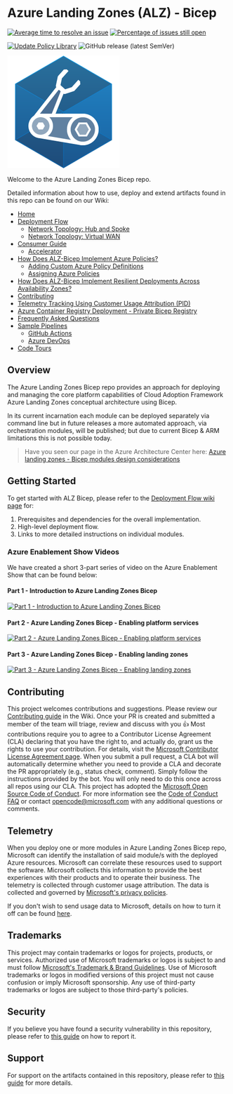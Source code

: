 # Azure Landing Zones (ALZ) - Bicep

[![Average time to resolve an issue](http://isitmaintained.com/badge/resolution/azure/alz-bicep.svg)](http://isitmaintained.com/project/azure/alz-bicep "Average time to resolve an issue")
[![Percentage of issues still open](http://isitmaintained.com/badge/open/azure/alz-bicep.svg)](http://isitmaintained.com/project/azure/alz-bicep "Percentage of issues still open")

[![Update Policy Library](https://github.com/Azure/ALZ-Bicep/actions/workflows/update-policy.yml/badge.svg?branch=main)](https://github.com/Azure/ALZ-Bicep/actions/workflows/update-policy.yml)
![GitHub release (latest SemVer)](https://img.shields.io/github/v/release/Azure/ALZ-Bicep?style=flat&logo=github)

![Bicep Logo](docs/wiki/media/bicep-logo.png)

Welcome to the Azure Landing Zones Bicep repo.

Detailed information about how to use, deploy and extend artifacts found in this repo can be found on our Wiki:

- [Home][wiki_home]
- [Deployment Flow][wiki_deployment_flow]
  - [Network Topology: Hub and Spoke][wiki_deployment_flow_hs]
  - [Network Topology: Virtual WAN][wiki_deployment_flow_vwan]
- [Consumer Guide][wiki_consumer_guide]
  - [Accelerator][accelerator]
- [How Does ALZ-Bicep Implement Azure Policies?][wiki_policy_deep_dive]
  - [Adding Custom Azure Policy Definitions][wiki_policy_defs]
  - [Assigning Azure Policies][wiki_policy_assignments]
- [How Does ALZ-Bicep Implement Resilient Deployments Across Availability Zones?][wiki_resiliency]
- [Contributing][wiki_contributing]
- [Telemetry Tracking Using Customer Usage Attribution (PID)][wiki_cuaid]
- [Azure Container Registry Deployment - Private Bicep Registry][wiki_acrdeploy]
- [Frequently Asked Questions][wiki_faq]
- [Sample Pipelines][wiki_pipelines]
  - [GitHub Actions][wiki_pipelines_gh]
  - [Azure DevOps][wiki_pipelines_ado]
- [Code Tours][code_tours]

## Overview

The Azure Landing Zones Bicep repo provides an approach for deploying and managing the core platform capabilities of Cloud Adoption Framework Azure Landing Zones conceptual architecture using Bicep.

In its current incarnation each module can be deployed separately via command line but in future releases a more automated approach, via orchestration modules, will be published; but due to current Bicep & ARM limitations this is not possible today.

> Have you seen our page in the Azure Architecture Center here: [Azure landing zones - Bicep modules design considerations][aac_article]

## Getting Started

To get started with ALZ Bicep, please refer to the [Deployment Flow wiki page][wiki_deployment_flow] for:

1. Prerequisites and dependencies for the overall implementation.
2. High-level deployment flow.
3. Links to more detailed instructions on individual modules.

### Azure Enablement Show Videos

We have created a short 3-part series of video on the Azure Enablement Show that can be found below:

<!-- markdownlint-disable -->
#### Part 1 - Introduction to Azure Landing Zones Bicep

[![Part 1 - Introduction to Azure Landing Zones Bicep](https://img.youtube.com/vi/-pZNrH1GOxs/hqdefault.jpg)](https://aka.ms/azenable/94)

#### Part 2 - Azure Landing Zones Bicep - Enabling platform services

[![Part 2 - Azure Landing Zones Bicep - Enabling platform services](https://img.youtube.com/vi/FNT0ZtUxYKQ/hqdefault.jpg)](https://aka.ms/azenable/95)

#### Part 3 - Azure Landing Zones Bicep - Enabling landing zones

[![Part 3 - Azure Landing Zones Bicep - Enabling landing zones](https://img.youtube.com/vi/cZ7IN3zGbyM/hqdefault.jpg)](https://aka.ms/azenable/96)
<!-- markdownlint-restore -->
## Contributing

This project welcomes contributions and suggestions. Please review our [Contributing guide][wiki_contributing] in the Wiki. Once your PR is created and submitted a member of the team will triage, review and discuss with you 👍
Most contributions require you to agree to a
Contributor License Agreement (CLA) declaring that you have the right to, and actually do, grant us
the rights to use your contribution. For details, visit the [Microsoft Contributor License Agreement page](https://opensource.microsoft.com/cla/).
When you submit a pull request, a CLA bot will automatically determine whether you need to provide
a CLA and decorate the PR appropriately (e.g., status check, comment). Simply follow the instructions
provided by the bot. You will only need to do this once across all repos using our CLA.
This project has adopted the [Microsoft Open Source Code of Conduct](https://opensource.microsoft.com/codeofconduct/).
For more information see the [Code of Conduct FAQ](https://opensource.microsoft.com/codeofconduct/faq/) or
contact [opencode@microsoft.com](mailto:opencode@microsoft.com) with any additional questions or comments.

## Telemetry

When you deploy one or more modules in Azure Landing Zones Bicep repo, Microsoft can identify the installation of said module/s with the deployed Azure resources. Microsoft can correlate these resources used to support the software. Microsoft collects this information to provide the best experiences with their products and to operate their business. The telemetry is collected through customer usage attribution. The data is collected and governed by [Microsoft's privacy policies](https://www.microsoft.com/trustcenter).

If you don't wish to send usage data to Microsoft, details on how to turn it off can be found [here][wiki_cuaid].

## Trademarks

This project may contain trademarks or logos for projects, products, or services. Authorized use of Microsoft
trademarks or logos is subject to and must follow
[Microsoft's Trademark & Brand Guidelines](https://www.microsoft.com/legal/intellectualproperty/trademarks/usage/general).
Use of Microsoft trademarks or logos in modified versions of this project must not cause confusion or imply Microsoft sponsorship.
Any use of third-party trademarks or logos are subject to those third-party's policies.

## Security

If you believe you have found a security vulnerability in this repository, please refer to [this guide][vulnerability_reporting] on how to report it.

## Support

For support on the artifacts contained in this repository, please refer to [this guide][support_statement] for more details.

 [//]: # (************************)
 [//]: # (INSERT LINK LABELS BELOW)
 [//]: # (************************)

[wiki_home]:                                  https://github.com/Azure/ALZ-Bicep/wiki/home "Wiki - Home"
[wiki_deployment_flow]:                            https://github.com/Azure/ALZ-Bicep/wiki/DeploymentFlow "Wiki - Deployment Flow"
[wiki_deployment_flow_hs]:                            https://github.com/Azure/ALZ-Bicep/wiki/DeploymentFlowHS "Wiki - Deployment Flow - Hub and Spoke"
[wiki_deployment_flow_vwan]:                            https://github.com/Azure/ALZ-Bicep/wiki/DeploymentFlowVWAN "Wiki - Deployment Flow - Virtual WAN"
[wiki_consumer_guide]:                          https://github.com/Azure/ALZ-Bicep/wiki/ConsumerGuide "Wiki - Consumer Guide"
[wiki_policy_deep_dive]:                        https://github.com/Azure/ALZ-Bicep/wiki/PolicyDeepDive "Wiki - Policy Deep Dive"
[wiki_policy_defs]:                        https://github.com/Azure/ALZ-Bicep/wiki/AddingPolicyDefs "Wiki - Policy Definitions"
[wiki_policy_assignments]:                        https://github.com/Azure/ALZ-Bicep/wiki/AssigningPolicies "Wiki - Policy Assignments"
[wiki_resiliency]:                            https://github.com/Azure/ALZ-Bicep/wiki/Resiliency "Wiki - Resiliency"
[wiki_contributing]:                          https://github.com/Azure/ALZ-Bicep/wiki/Contributing "Wiki - Contributing"
[wiki_cuaid]:                          https://github.com/Azure/ALZ-Bicep/wiki/CustomerUsage "Wiki - Telemetry Usage ID"
[wiki_acrdeploy]:                          https://github.com/Azure/ALZ-Bicep/wiki/ACRDeployment "Wiki - Private Bicep Registry"
[vulnerability_reporting]:                          https://github.com/Azure/ALZ-Bicep/blob/main/SECURITY.md "Vulnerability reporting"
[support_statement]:                          https://github.com/Azure/ALZ-Bicep/blob/main/SUPPORT.md "Microsoft Support Policy"
[wiki_faq]:                          https://github.com/Azure/ALZ-Bicep/wiki/FAQ "Wiki - FAQs"
[wiki_pipelines]:                          https://github.com/Azure/ALZ-Bicep/wiki/PipelinesOverview "Wiki - Sample Pipelines"
[wiki_pipelines_gh]:                          https://github.com/Azure/ALZ-Bicep/wiki/PipelinesGitHub "Wiki - Sample Pipelines - GitHub Actions"
[wiki_pipelines_ado]:                          https://github.com/Azure/ALZ-Bicep/wiki/PipelinesADO "Wiki - Sample Pipelines - Azure DevOps"
[code_tours]:                                   https://github.com/Azure/ALZ-Bicep/wiki/CodeTour "Wiki - Code tours"
[aac_article]:                                  https://learn.microsoft.com/azure/architecture/landing-zones/bicep/landing-zone-bicep "Azure Architecture Center - Azure landing zones - Bicep modules design considerations"
[accelerator]:                                https://github.com/Azure/ALZ-Bicep/wiki/Accelerator "Accelerator"
